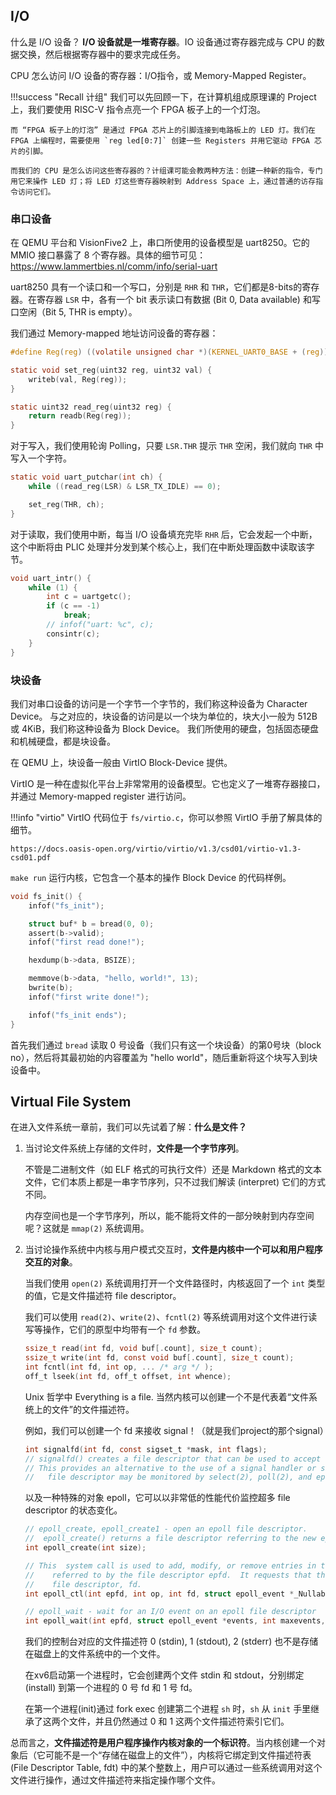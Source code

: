 ## I/O

什么是 I/O 设备？ **I/O 设备就是一堆寄存器**。IO 设备通过寄存器完成与 CPU 的数据交换，然后根据寄存器中的要求完成任务。

CPU 怎么访问 I/O 设备的寄存器：I/O指令，或 Memory-Mapped Register。

!!!success "Recall 计组"
    我们可以先回顾一下，在计算机组成原理课的 Project 上，我们要使用 RISC-V 指令点亮一个 FPGA 板子上的一个灯泡。

    而 “FPGA 板子上的灯泡” 是通过 FPGA 芯片上的引脚连接到电路板上的 LED 灯。我们在 FPGA 上编程时，需要使用 `reg led[0:7]` 创建一些 Registers 并用它驱动 FPGA 芯片的引脚。

    而我们的 CPU 是怎么访问这些寄存器的？计组课可能会教两种方法：创建一种新的指令，专门用它来操作 LED 灯；将 LED 灯这些寄存器映射到 Address Space 上，通过普通的访存指令访问它们。

### 串口设备

在 QEMU 平台和 VisionFive2 上，串口所使用的设备模型是 uart8250。它的 MMIO 接口暴露了 8 个寄存器。具体的细节可见：https://www.lammertbies.nl/comm/info/serial-uart

uart8250 具有一个读口和一个写口，分别是 `RHR` 和 `THR`，它们都是8-bits的寄存器。在寄存器 `LSR` 中，各有一个 bit 表示读口有数据 (Bit 0, Data available) 和写口空闲（Bit 5, THR is empty）。

我们通过 Memory-mapped 地址访问设备的寄存器：

```c
#define Reg(reg) ((volatile unsigned char *)(KERNEL_UART0_BASE + (reg)))

static void set_reg(uint32 reg, uint32 val) {
    writeb(val, Reg(reg));
}

static uint32 read_reg(uint32 reg) {
    return readb(Reg(reg));
}
```

对于写入，我们使用轮询 Polling，只要 `LSR.THR` 提示 `THR` 空闲，我们就向 `THR` 中写入一个字符。

```c
static void uart_putchar(int ch) {
    while ((read_reg(LSR) & LSR_TX_IDLE) == 0);

    set_reg(THR, ch);
}
```

对于读取，我们使用中断，每当 I/O 设备填充完毕 `RHR` 后，它会发起一个中断，这个中断将由 PLIC 处理并分发到某个核心上，我们在中断处理函数中读取该字节。

```c
void uart_intr() {
    while (1) {
        int c = uartgetc();
        if (c == -1)
            break;
        // infof("uart: %c", c);
        consintr(c);
    }
}
```

### 块设备

我们对串口设备的访问是一个字节一个字节的，我们称这种设备为 Character Device。
与之对应的，块设备的访问是以一个块为单位的，块大小一般为 512B 或 4KiB，我们称这种设备为 Block Device。
我们所使用的硬盘，包括固态硬盘和机械硬盘，都是块设备。

在 QEMU 上，块设备一般由 VirtIO Block-Device 提供。

VirtIO 是一种在虚拟化平台上非常常用的设备模型。它也定义了一堆寄存器接口，并通过 Memory-mapped register 进行访问。

!!!info "virtio"
    VirtIO 代码位于 `fs/virtio.c`，你可以参照 VirtIO 手册了解具体的细节。

    https://docs.oasis-open.org/virtio/virtio/v1.3/csd01/virtio-v1.3-csd01.pdf

`make run` 运行内核，它包含一个基本的操作 Block Device 的代码样例。

```c
void fs_init() {
    infof("fs_init");

    struct buf* b = bread(0, 0);
    assert(b->valid);
    infof("first read done!");

    hexdump(b->data, BSIZE);

    memmove(b->data, "hello, world!", 13);
    bwrite(b);
    infof("first write done!");

    infof("fs_init ends");
}
```

首先我们通过 `bread` 读取 0 号设备（我们只有这一个块设备）的第0号块（block no），然后将其最初始的内容覆盖为 "hello world"，随后重新将这个块写入到块设备中。

## Virtual File System

在进入文件系统一章前，我们可以先试着了解：**什么是文件？**

1. 当讨论文件系统上存储的文件时，**文件是一个字节序列**。

    不管是二进制文件（如 ELF 格式的可执行文件）还是 Markdown 格式的文本文件，它们本质上都是一串字节序列，只不过我们解读 (interpret) 它们的方式不同。

    内存空间也是一个字节序列，所以，能不能将文件的一部分映射到内存空间呢？这就是 `mmap(2)` 系统调用。

2. 当讨论操作系统中内核与用户模式交互时，**文件是内核中一个可以和用户程序交互的对象**。

    当我们使用 `open(2)` 系统调用打开一个文件路径时，内核返回了一个 `int` 类型的值，它是文件描述符 file descriptor。

    我们可以使用 `read(2)`、`write(2)`、`fcntl(2)` 等系统调用对这个文件进行读写等操作，它们的原型中均带有一个 `fd` 参数。

    ```c
    ssize_t read(int fd, void buf[.count], size_t count);
    ssize_t write(int fd, const void buf[.count], size_t count);
    int fcntl(int fd, int op, ... /* arg */ );
    off_t lseek(int fd, off_t offset, int whence);
    ```

    Unix 哲学中 Everything is a file. 当然内核可以创建一个不是代表着“文件系统上的文件”的文件描述符。

    例如，我们可以创建一个 fd 来接收 signal！（就是我们project的那个signal）

    ```c
    int signalfd(int fd, const sigset_t *mask, int flags);
    // signalfd() creates a file descriptor that can be used to accept signals targeted at the caller.  
    // This provides an alternative to the use of a signal handler or sigwaitinfo(2), and has the advantage that the
    //   file descriptor may be monitored by select(2), poll(2), and epoll(7).
    ```

    以及一种特殊的对象 epoll，它可以以非常低的性能代价监控超多 file descriptor 的状态变化。

    ```c
    // epoll_create, epoll_create1 - open an epoll file descriptor. 
    //  epoll_create() returns a file descriptor referring to the new epoll instance.
    int epoll_create(int size);

    // This  system call is used to add, modify, or remove entries in the interest list of the epoll(7) instance
    //    referred to by the file descriptor epfd.  It requests that the operation op be performed for  the  target
    //    file descriptor, fd.
    int epoll_ctl(int epfd, int op, int fd, struct epoll_event *_Nullable event);

    // epoll_wait - wait for an I/O event on an epoll file descriptor
    int epoll_wait(int epfd, struct epoll_event *events, int maxevents, int timeout);
    ```

    我们的控制台对应的文件描述符 0 (stdin), 1 (stdout), 2 (stderr) 也不是存储在磁盘上的文件系统中的一个文件。
    
    在xv6启动第一个进程时，它会创建两个文件 stdin 和 stdout，分别绑定(install) 到第一个进程的 0 号 fd 和 1 号 fd。

    在第一个进程(init)通过 fork exec 创建第二个进程 `sh` 时，`sh` 从 `init` 手里继承了这两个文件，并且仍然通过 0 和 1 这两个文件描述符索引它们。

总而言之，**文件描述符是用户程序操作内核对象的一个标识符**。当内核创建一个对象后（它可能不是一个“存储在磁盘上的文件”），内核将它绑定到文件描述符表 (File Descriptor Table, fdt) 中的某个整数上，用户可以通过一些系统调用对这个文件进行操作，通过文件描述符来指定操作哪个文件。

